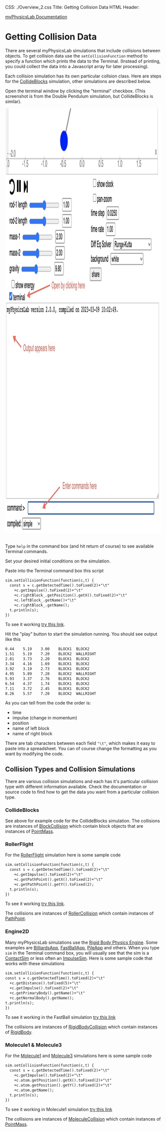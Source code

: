 CSS: ./Overview_2.css
Title: Getting Collision Data
HTML Header: <meta name="viewport" content="width=device-width, initial-scale=1">

[myPhysicsLab Documentation](index.html)

# Getting Collision Data

There are several myPhysicsLab simulations that include collisions between objects. To
get collision data use the `setCollisionFunction` method to specify a function which
prints the data to the Terminal. (Instead of printing, you could collect the data into a
Javascript array for later processing).

Each collision simulation has its own particular collsion class. Here are steps for the [CollideBlocks](https://www.myphysicslab.com/develop/build/sims/springs/CollideBlocksApp-en.html;reset;show-terminal=true)
simulation, other simulations are described below.

Open the terminal window by clicking the "terminal" checkbox. (This screenshot is from the Double Pendulum simulation, but CollideBlocks is similar).

<img src='TerminalWindow.jpg' width='1350' height='1368'>
&nbsp;

Type `help` in the command box (and hit return of course) to see available Terminal
commands.

Set your desired initial conditions on the simulation.

Paste into the Terminal command box this script

    sim.setCollisionFunction(function(c,t) {
      const s = c.getDetectedTime().toFixed(2)+"\t"
        +c.getImpulse().toFixed(2)+"\t"
        +c.rightBlock_.getPosition().getX().toFixed(2)+"\t"
        +c.leftBlock_.getName()+"\t"
        +c.rightBlock_.getName();
      t.println(s);
    })

To see it working [try this link](https://www.myphysicslab.com/develop/build/sims/springs/CollideBlocksApp-en.html?reset;show-terminal=true;sim.setCollisionFunction(function(c,t){const%20s=c.getDetectedTime().toFixed(2)+"\t"+c.getImpulse().toFixed(2)+"\t"+c.rightBlock_.getPosition().getX().toFixed(2)+"\t"+c.leftBlock_.getName()+"\t"+c.rightBlock_.getName();t.println(s);});resume).

Hit the "play" button to start the simulation running. You should see output like this

    0.44	5.19	3.00	BLOCK1	BLOCK2
    1.51	5.19	7.20	BLOCK2	WALLRIGHT
    2.81	3.73	2.20	BLOCK1	BLOCK2
    3.34	4.16	1.69	BLOCK1	BLOCK2
    3.92	3.19	2.73	BLOCK1	BLOCK2
    4.95	5.89	7.20	BLOCK2	WALLRIGHT
    5.93	3.37	2.76	BLOCK1	BLOCK2
    6.54	4.37	1.74	BLOCK1	BLOCK2
    7.11	3.72	2.45	BLOCK1	BLOCK2
    8.26	5.57	7.20	BLOCK2	WALLRIGHT

As you can tell from the code the order is:
- time
- impulse (change in momentum)
- position
- name of left block
- name of right block

There are tab characters between each field `"\t"`, which makes it easy to paste into a
spreadsheet. You can of course change the formatting as you want by modifying the code.


## Collision Types and Collision Simulations

There are various collision simulations and each has it's particular collision type with
different information available. Check the documentation or source code to find how to
get the data you want from a particular collision type.

### CollideBlocks

See above for example code for the CollideBlocks simulation.
The collisions are instances of
[BlockCollision](./classes/sims_springs_BlockCollision.BlockCollision.html)
which contain block objects that are instances of
[PointMass](./classes/lab_model_PointMass.PointMass.html).


### RollerFlight

For the [RollerFlight](https://www.myphysicslab.com/develop/build/sims/roller/RollerFlightApp-en.html?reset;show-terminal=true)
simulation here is some sample code

    sim.setCollisionFunction(function(c,t) {
      const s = c.getDetectedTime().toFixed(2)+"\t"
        +c.getImpulse().toFixed(2)+"\t"
        +c.getPathPoint().getX().toFixed(2)+"\t"
        +c.getPathPoint().getY().toFixed(2);
      t.println(s);
    })

To see it working [try this link](https://www.myphysicslab.com/develop/build/sims/roller/RollerFlightApp-en.html?reset;show-terminal=true;sim.setCollisionFunction(function(c,t){const%20s=c.getDetectedTime().toFixed(2)+"\t"+c.getImpulse().toFixed(2)+"\t"+c.getPathPoint().getX().toFixed(2)+"\t"+c.getPathPoint().getY().toFixed(2);t.println(s);});resume;).

The collisions are instances of [RollerCollision](./classes/sims_roller_RollerCollision.RollerCollision.html)
which contain instances of
[PathPoint](./classes/lab_model_PathPoint.PathPoint.html).


### Engine2D
Many myPhysicsLab simulations use the
[Rigid Body Physics Engine](https://www.myphysicslab.com/explain/physics-engine-en.html).
Some examples are
[BilliardsApp](https://www.myphysicslab.com/develop/build/sims/engine2D/BilliardsApp-en.html),
[FastBallApp](https://www.myphysicslab.com/develop/build/sims/engine2D/FastBallApp-en.html),
[PileApp](https://www.myphysicslab.com/develop/build/sims/engine2D/PileApp-en.html) and
others. When you type `sim` in the Terminal command box, you will usually see that the
sim is a
[ContactSim](./classes/lab_engine2D_ContactSim.ContactSim.html) or less often an
[ImpulseSim](./classes/lab_engine2D_ImpulseSim.ImpulseSim.html).
Here is some sample code that works with these simulations

    sim.setCollisionFunction(function(c,t) {
    const s = c.getDetectedTime().toFixed(2)+"\t"
      +c.getDistance().toFixed(5)+"\t"
      +c.getImpulse().toFixed(2)+"\t"
      +c.getPrimaryBody().getName()+"\t"
      +c.getNormalBody().getName();
    t.println(s);
    })

To see it working in the FastBall simulation
[try this link](https://www.myphysicslab.com/develop/build/sims/engine2D/FastBallApp-en.html?reset;show-terminal=true;sim.setCollisionFunction(function(c,t){const%20s=c.getDetectedTime().toFixed(2)+"\t"+c.getDistance().toFixed(5)+"\t"+c.getImpulse().toFixed(2)+"\t"+c.getPrimaryBody().getName()+"\t"+c.getNormalBody().getName();t.println(s);});resume;)

The collisions are instances of
[RigidBodyCollision](./classes/lab_engine2D_RigidBody.RigidBodyCollision.html)
which contain instances of
[RigidBody](./interfaces/lab_engine2D_RigidBody.RigidBody.html).



### Molecule1 & Molecule3
For the  [Molecule1](https://www.myphysicslab.com/develop/build/sims/springs/Molecule1App-en.html)
and
[Molecule3](https://www.myphysicslab.com/develop/build/sims/springs/Molecule3App-en.html)
simulations here is some sample code

    sim.setCollisionFunction(function(c,t) {
      const s = c.getDetectedTime().toFixed(2)+"\t"
        +c.getImpulse().toFixed(2)+"\t"
        +c.atom.getPosition().getX().toFixed(2)+"\t"
        +c.atom.getPosition().getY().toFixed(2)+"\t"
        +c.atom.getName();
      t.println(s);
    })

To see it working in Molecule1 simulation
[try this link](https://www.myphysicslab.com/develop/build/sims/springs/Molecule1App-en.html?reset;show-terminal=true;sim.setCollisionFunction(function(c,t){const%20s=c.getDetectedTime().toFixed(2)+"\t"+c.getImpulse().toFixed(2)+"\t"+c.atom.getPosition().getX().toFixed(2)+"\t"+c.atom.getPosition().getY().toFixed(2)+"\t"+c.atom.getName();t.println(s)});resume;)

The collisions are instances of
[MoleculeCollision](./classes/sims_springs_MoleculeCollision.MoleculeCollision.html)
which contain instances of
[PointMass](./classes/lab_model_PointMass.PointMass.html).

&nbsp;

&nbsp;
